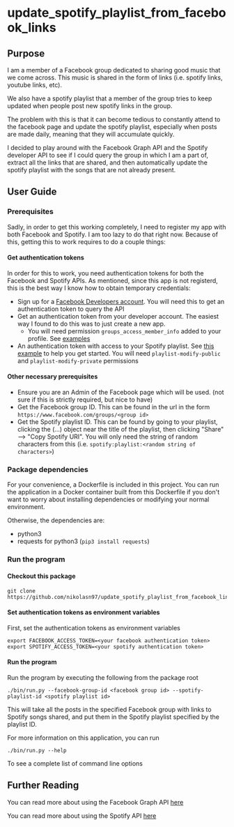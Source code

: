 # update_spotify_playlist_from_facebook_links

## Purpose

I am a member of a Facebook group dedicated to sharing good music that we come across. This music is shared in the form of links (i.e. spotify links, youtube links, etc). 

We also have a spotify playlist that a member of the group tries to keep updated when people post new spotify links in the group.

The problem with this is that it can become tedious to constantly attend to the facebook page and update the spotify playlist, especially when posts are made daily, meaning that they will accumulate quickly. 

I decided to play around with the Facebook Graph API and the Spotify developer API to see if I could query the group in which I am a part of, extract all the links that are shared, and then automatically update the spotify playlist with the songs that are 
not already present.

## User Guide

### Prerequisites

Sadly, in order to get this working completely, I need to register my app with both Facebook and Spotify. I am too lazy to do that right now. Because of this, getting this to work requires to do a couple things:

#### Get authentication tokens
In order for this to work, you need authentication tokens for both the Facebook and Spotify APIs. As mentioned, since this app is not registerd, this is the best way I know how to obtain temporary credentials:

* Sign up for a [Facebook Developers account](https://developers.facebook.com/). You will need this to get an authentication token to query the API
* Get an authentication token from your developer account. The easiest way I found to do this was to just create a new app. 
    * You will need permission `groups_access_member_info` added to your profile. See [examples](https://developers.facebook.com/docs/groups-api/common-uses/)
* An authentication token with access to your Spotify playlist. See [this example](https://developer.spotify.com/console/post-playlist-tracks/) to help you get started. You will need `playlist-modify-public` and `playlist-modify-private` permissions

#### Other necessary prerequisites

* Ensure you are an Admin of the Facebook page which will be used. (not sure if this is strictly required, but nice to have)
* Get the Facebook group ID. This can be found in the url in the form `https://www.facebook.com/groups/<group id>`
* Get the Spotify playlist ID. This can be found by going to your playlist, clicking the (...) object near the title of the playlist, then clicking "Share" --> "Copy Spotify URI". You will only need the string of random characters from this (i.e. `spotify:playlist:<random string of characters>`)

### Package dependencies
For your convenience, a Dockerfile is included in this project. You can run the application in a Docker container built from this Dockerfile if you don't want to worry about installing dependencies or modifying your normal environment. 

Otherwise, the dependencies are:
* python3 
* requests for python3 (`pip3 install requests`)

### Run the program

#### Checkout this package

```
git clone https://github.com/nikolasn97/update_spotify_playlist_from_facebook_links.git
```

#### Set authentication tokens as environment variables
First, set the authentication tokens as environment variables
```
export FACEBOOK_ACCESS_TOKEN=<your facebook authentication token>
export SPOTIFY_ACCESS_TOKEN=<your spotify authentication token>
```

#### Run the program
Run the program by executing the following from the package root
```
./bin/run.py --facebook-group-id <facebook group id> --spotify-playlist-id <spotify playlist id> 
```
This will take all the posts in the specified Facebook group with links to Spotify songs shared, and put them in the Spotify playlist specified by the playlist ID.

For more information on this application, you can run 
```
./bin/run.py --help
```
To see a complete list of command line options

## Further Reading

You can read more about using the Facebook Graph API [here](https://developers.facebook.com/docs/graph-api/)

You can read more about using the Spotify API [here](https://developer.spotify.com/)
